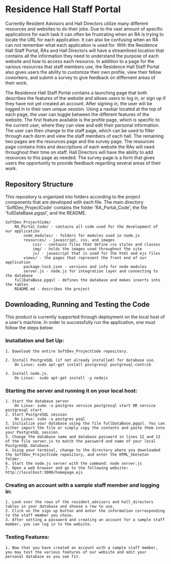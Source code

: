 # Residence Hall Staff Portal
Currently Resident Advisors and Hall Directors utilize many different resources and websites to do their jobs. Due to the vast amount of specific applications for each task it can often be frustrating when an RA is trying to locate the URL for each application. It can also be confusing when an RA can not remember what each application is used for. With the Residence Hall Staff Portal, RAs and Hall Directors will have a streamlined location that contains all the information they need to understand the purpose of each website and how to access each resource. In addition to a page for the various resources that staff members use, the Residence Hall Staff Portal also gives users the ability to customize their own profile, view their fellow coworkers, and submit a survey to give feedback on differnent areas of their work.  

The Residence Hall Staff Portal contains a launching page that both describes the features of the website and allows users to log in, or sign up if they have not yet created an account. After signing in, the user will be logged in to their own unique session. Using a navbar located at the top of each page, the user can toggle between the different features of the website. The first feature available is the profile page, which is specific to the current user, where they can view and edit their personal information. The user can then change to the staff page, which can be used to filter through each dorm and view the staff members of each hall. The remaining two pages are the resources page and the survey page. The resources page contains links and descriptions of each website the RAs will need throughout their time on staff. Hall Directors will have the ability to add resources to this page as needed. The survey page is a form that gives users the opportunity to provide feedback regarding several areas of their work.

## Repository Structure
This repository is organized into folders according to the project components that are developed with each file. The main directory 'SoftDev_ProjectCode' contains the folder 'RA_Portal_Code', the file 'fullDataBase.pgqsl', and the README.

	SoftDev_ProjectCode/
		RA_Portal_Code/ - contains all code used for the development of our application
			node_modules/ - folders for modules used in node.js
			resources/ - javascript, css, and images
				css/ - contains files that define css styles and classes
				img/ - holds the images used throughout the site
				js/ - javascript that is used for the html and ejs files
			views/ - the pages that represent the front end of our application
			package-lock.json - versions and info for node modules
			server.js - node.js for integration layer and connecting to the database
		fullDataBase.pgqsl - defines the database and makes inserts into the tables
		README.md - describes the project

## Downloading, Running and Testing the Code
This product is currently supported through deployment on the local host of a user's machine. In order to successfully run the application, one must follow the steps below:

### Installation and Set Up:
  	1. Download the entire SoftDev_ProjectCode repository.
	
  	2. Install PostgreSQL (if not already installed) for database use.
	   	On Linux: sudo apt-get install postgresql postgresql-contrib
		
	3. Install node.js.
		On Linux:  sudo apt-get install -y nodejs

### Starting the server and running it on your local host:
  	1. Start the database server
		On Linux: sudo -u postgres service postgresql start OR service postgresql start
  	2. Start PostgreSQL session
		On Linux: sudo -u postgres psql
  	3. Initialize your database using the file fullDataBase.pgqsl. You can either import the file or simply copy the contents and paste them into your PostgreSQL session.
  	3. Change the database name and database password in lines 12 and 13 of the file server.js to match the password and name of your local PostgreSQL database.
  	4. Using your terminal, change to the directory where you downloaded the SoftDev_ProjectCode repository, and enter the HTML_Skeleton folder.
  	6. Start the node.js server with the command: node server.js
	7. Open a web browser and go to the following website: http://localhost:3000/homepage.ejs
	
### Creating an account with a sample staff member and logging in:
  	1. Look over the rows of the resident_advisors and hall_directors tables in your database and shoose a row to use.
	2. Click on the sign up button and enter the information corresponding to the staff member you chose.
	3. After setting a password and creating an account for a sample staff member, you can log in to the website.
	
### Testing Features:
  	1. Now that you have created an account with a sample staff member, you may test the various features of our website and edit your personal database as you see fit.
